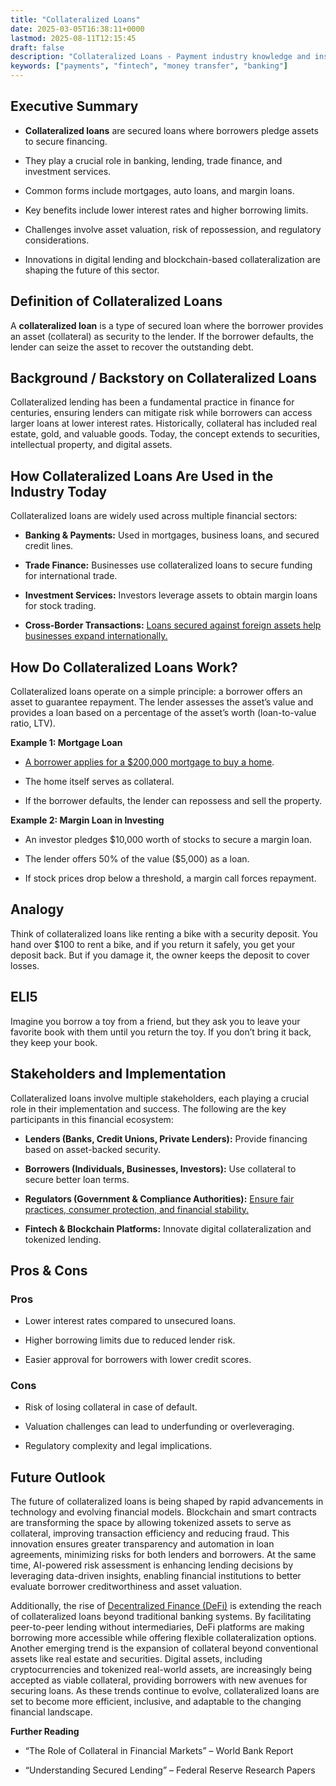 ```yaml
---
title: "Collateralized Loans"
date: 2025-03-05T16:38:11+0000
lastmod: 2025-08-11T12:15:45
draft: false
description: "Collateralized Loans - Payment industry knowledge and insights"
keywords: ["payments", "fintech", "money transfer", "banking"]
---
```


## Executive Summary

- **Collateralized loans** are secured loans where borrowers pledge assets to secure financing.

- They play a crucial role in banking, lending, trade finance, and investment services.

- Common forms include mortgages, auto loans, and margin loans.

- Key benefits include lower interest rates and higher borrowing limits.

- Challenges involve asset valuation, risk of repossession, and regulatory considerations.

- Innovations in digital lending and blockchain-based collateralization are shaping the future of this sector.

## Definition of Collateralized Loans

A **collateralized loan** is a type of secured loan where the borrower provides an asset (collateral) as security to the lender. If the borrower defaults, the lender can seize the asset to recover the outstanding debt.

## Background / Backstory on Collateralized Loans

Collateralized lending has been a fundamental practice in finance for centuries, ensuring lenders can mitigate risk while borrowers can access larger loans at lower interest rates. Historically, collateral has included real estate, gold, and valuable goods. Today, the concept extends to securities, intellectual property, and digital assets.

## How Collateralized Loans Are Used in the Industry Today

Collateralized loans are widely used across multiple financial sectors:

- **Banking & Payments:** Used in mortgages, business loans, and secured credit lines.

- **Trade Finance:** Businesses use collateralized loans to secure funding for international trade.

- **Investment Services:** Investors leverage assets to obtain margin loans for stock trading.

- **Cross-Border Transactions:** [Loans secured against foreign assets help businesses expand internationally.](https://faisalkhanllc.xyz/resources/payments-wiki/c/cross-border-money-transfer/)

## How Do Collateralized Loans Work?

Collateralized loans operate on a simple principle: a borrower offers an asset to guarantee repayment. The lender assesses the asset’s value and provides a loan based on a percentage of the asset’s worth (loan-to-value ratio, LTV).

**Example 1: Mortgage Loan**

- [A borrower applies for a $200,000 mortgage to buy a home](https://faisalkhanllc.xyz/resources/payments-wiki/s/sub-prime-mortgages/).

- The home itself serves as collateral.

- If the borrower defaults, the lender can repossess and sell the property.

**Example 2: Margin Loan in Investing**

- An investor pledges $10,000 worth of stocks to secure a margin loan.

- The lender offers 50% of the value ($5,000) as a loan.

- If stock prices drop below a threshold, a margin call forces repayment.

## Analogy

Think of collateralized loans like renting a bike with a security deposit. You hand over $100 to rent a bike, and if you return it safely, you get your deposit back. But if you damage it, the owner keeps the deposit to cover losses.

## ELI5

Imagine you borrow a toy from a friend, but they ask you to leave your favorite book with them until you return the toy. If you don’t bring it back, they keep your book.

## Stakeholders and Implementation

Collateralized loans involve multiple stakeholders, each playing a crucial role in their implementation and success. The following are the key participants in this financial ecosystem:

- **Lenders (Banks, Credit Unions, Private Lenders):** Provide financing based on asset-backed security.

- **Borrowers (Individuals, Businesses, Investors):** Use collateral to secure better loan terms.

- **Regulators (Government & Compliance Authorities):** [Ensure fair practices, consumer protection, and financial stability.](https://faisalkhanllc.xyz/resources/payments-wiki/r/regulatory-enforcement/)

- **Fintech & Blockchain Platforms:** Innovate digital collateralization and tokenized lending.

## Pros & Cons

### Pros

- Lower interest rates compared to unsecured loans.

- Higher borrowing limits due to reduced lender risk.

- Easier approval for borrowers with lower credit scores.

### Cons

- Risk of losing collateral in case of default.

- Valuation challenges can lead to underfunding or overleveraging.

- Regulatory complexity and legal implications.

## Future Outlook

The future of collateralized loans is being shaped by rapid advancements in technology and evolving financial models. Blockchain and smart contracts are transforming the space by allowing tokenized assets to serve as collateral, improving transaction efficiency and reducing fraud. This innovation ensures greater transparency and automation in loan agreements, minimizing risks for both lenders and borrowers. At the same time, AI-powered risk assessment is enhancing lending decisions by leveraging data-driven insights, enabling financial institutions to better evaluate borrower creditworthiness and asset valuation.

Additionally, the rise of [Decentralized Finance (DeFi)](https://faisalkhanllc.xyz/resources/payments-wiki/d/decentralized-finance-defi/) is extending the reach of collateralized loans beyond traditional banking systems. By facilitating peer-to-peer lending without intermediaries, DeFi platforms are making borrowing more accessible while offering flexible collateralization options. Another emerging trend is the expansion of collateral beyond conventional assets like real estate and securities. Digital assets, including cryptocurrencies and tokenized real-world assets, are increasingly being accepted as viable collateral, providing borrowers with new avenues for securing loans. As these trends continue to evolve, collateralized loans are set to become more efficient, inclusive, and adaptable to the changing financial landscape.

**Further Reading**

- “The Role of Collateral in Financial Markets” – World Bank Report

- “Understanding Secured Lending” – Federal Reserve Research Papers